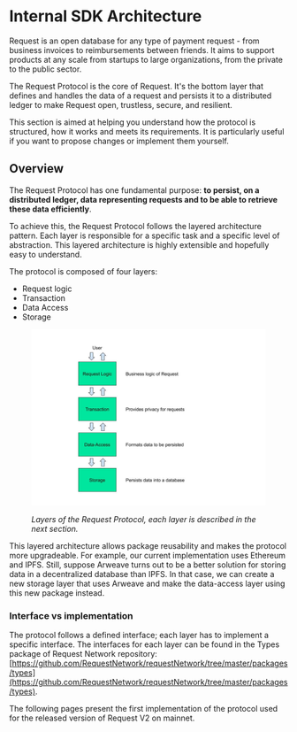 # Internal SDK Architecture

Request is an open database for any type of payment request - from business invoices to reimbursements between friends. It aims to support products at any scale from startups to large organizations, from the private to the public sector.

The Request Protocol is the core of Request. It's the bottom layer that defines and handles the data of a request and persists it to a distributed ledger to make Request open, trustless, secure, and resilient.

This section is aimed at helping you understand how the protocol is structured, how it works and meets its requirements. It is particularly useful if you want to propose changes or implement them yourself.

## Overview

The Request Protocol has one fundamental purpose: **to persist, on a distributed ledger, data representing requests and to be able to retrieve these data efficiently**.

To achieve this, the Request Protocol follows the layered architecture pattern. Each layer is responsible for a specific task and a specific level of abstraction. This layered architecture is highly extensible and hopefully easy to understand.

The protocol is composed of four layers:

* Request logic
* Transaction
* Data Access
* Storage

<figure><img src="../../.gitbook/assets/1-LayersPresentation (1).jpg" alt=""><figcaption><p><em>Layers of the Request Protocol, each layer is described in the next section.</em></p></figcaption></figure>

This layered architecture allows package reusability and makes the protocol more upgradeable. For example, our current implementation uses Ethereum and IPFS. Still, suppose Arweave turns out to be a better solution for storing data in a decentralized database than IPFS. In that case, we can create a new storage layer that uses Arweave and make the data-access layer using this new package instead.

### Interface vs implementation

The protocol follows a defined interface; each layer has to implement a specific interface. The interfaces for each layer can be found in the Types package of Request Network repository: [https://github.com/RequestNetwork/requestNetwork/tree/master/packages/types](https://github.com/RequestNetwork/requestNetwork/tree/master/packages/types).

The following pages present the first implementation of the protocol used for the released version of Request V2 on mainnet.
